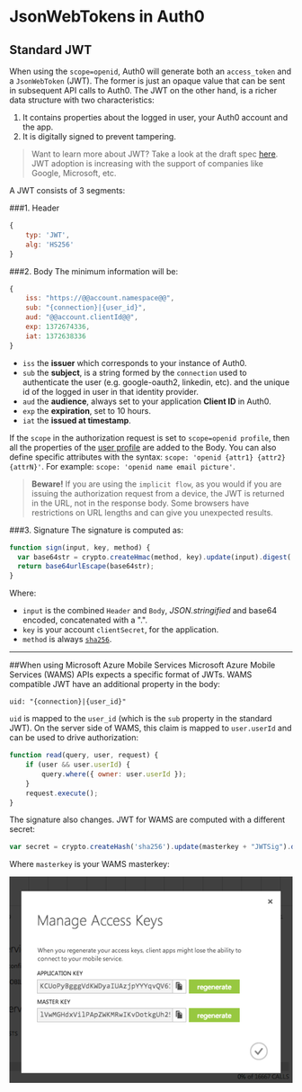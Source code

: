 # JsonWebTokens in Auth0

## Standard JWT

When using the `scope=openid`, Auth0 will generate both an `access_token` and a `JsonWebToken` (JWT). The former is just an opaque value that can be sent in subsequent API calls to Auth0. The JWT on the other hand, is a richer data structure with two characteristics:

1. It contains properties about the logged in user, your Auth0 account and the app.
2. It is digitally signed to prevent tampering.

> Want to learn more about JWT? Take a look at the draft spec [here](http://self-issued.info/docs/draft-ietf-oauth-json-web-token.html). JWT adoption is increasing with the support of companies like Google, Microsoft, etc.

A JWT consists of 3 segments:

###1. Header
```javascript
{
	typ: 'JWT',
	alg: 'HS256'	
}
```
###2. Body
The minimum information will be:

```javascript
{
 	iss: "https://@@account.namespace@@",
    sub: "{connection}|{user_id}",
    aud: "@@account.clientId@@",
    exp: 1372674336,
    iat: 1372638336
}	
```

* `iss` the __issuer__ which corresponds to your instance of Auth0.
* `sub` the __subject__, is a string formed by the `connection` used to authenticate the user (e.g. google-oauth2, linkedin, etc). and the unique id of the logged in user in that identity provider.
* `aud` the __audience__, always set to your application __Client ID__ in Auth0.
* `exp` the __expiration__, set to 10 hours.
* `iat` the __issued at timestamp__.

If the `scope` in the authorization request is set to `scope=openid profile`, then all the properties of the [user profile](user-profile) are added to the Body. You can also define specific attributes with the syntax: `scope: 'openid {attr1} {attr2} {attrN}'`. For example: `scope: 'openid name email picture'`.

> __Beware!__ If you are using the `implicit flow`, as you would if you are issuing the authorization request from a device, the JWT is returned in the URL, not in the response body. Some browsers have restrictions on URL lengths and can give you unexpected results.

###3. Signature
The signature is computed as:

```javascript
function sign(input, key, method) {
  var base64str = crypto.createHmac(method, key).update(input).digest('base64');
  return base64urlEscape(base64str);
}
```
Where:

* `input` is the combined `Header` and `Body`, _JSON.stringified_ and base64 encoded, concatenated with a ".".
* `key` is your account `clientSecret`, for the application.
* `method` is always [`sha256`](https://en.wikipedia.org/wiki/SHA-2).

---

##When using Microsoft Azure Mobile Services
Microsoft Azure Mobile Services (WAMS) APIs expects a specific format of JWTs. WAMS compatible JWT have an additional property in the body:

	uid: "{connection}|{user_id}"

`uid` is mapped to the `user_id` (which is the `sub` property in the standard JWT). On the server side of WAMS, this claim is mapped to `user.userId` and can be used to drive authorization:

```javascript
function read(query, user, request) {
    if (user && user.userId) { 
    	query.where({ owner: user.userId }); 
    }
    request.execute();
}
```

The signature also changes. JWT for WAMS are computed with a different secret:

```javascript
var secret = crypto.createHash('sha256').update(masterkey + "JWTSig").digest('base64');
```

Where `masterkey` is your WAMS masterkey:

![](../media/articles/3ruy9.png)
